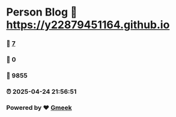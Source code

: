 # Person Blog :link: https://y22879451164.github.io 
### :page_facing_up: [7](https://y22879451164.github.io/tag.html) 
### :speech_balloon: 0 
### :hibiscus: 9855 
### :alarm_clock: 2025-04-24 21:56:51 
### Powered by :heart: [Gmeek](https://github.com/Meekdai/Gmeek)
